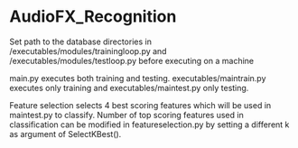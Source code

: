 # AudioFX_Recognition

Set path to the database directories in /executables/modules/trainingloop.py and /executables/modules/testloop.py before executing on a machine

main.py executes both training and testing. executables/maintrain.py executes only training and executables/maintest.py only testing.

Feature selection selects 4 best scoring features which will be used in maintest.py to classify. Number of top scoring features used in classification can be modified in featureselection.py by setting a different k as argument of SelectKBest().
